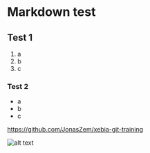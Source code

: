 # Markdown test

## Test 1 

1. a
2. b
3. c

### Test 2

- a
- b
- c

https://github.com/JonasZem/xebia-git-training



![alt text](image-1.png)